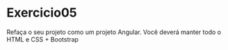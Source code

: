 # Exercicio05
Refaça o seu projeto como um projeto Angular. Você deverá manter todo o HTML e CSS + Bootstrap

